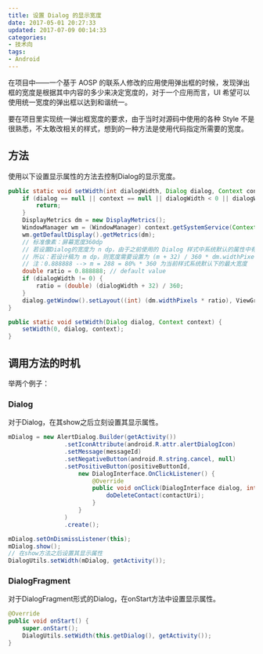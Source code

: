 ```yaml
---
title: 设置 Dialog 的显示宽度
date: 2017-05-01 20:27:33
updated: 2017-07-09 00:14:33
categories:
- 技术向
tags:
- Android
---
```


在项目中——一个基于 AOSP 的联系人修改的应用使用弹出框的时候，发现弹出框的宽度是根据其中内容的多少来决定宽度的，对于一个应用而言，UI 希望可以使用统一宽度的弹出框以达到和谐统一。

要在项目里实现统一弹出框宽度的要求，由于当时对源码中使用的各种 Style 不是很熟悉，不太敢改相关的样式，想到的一种方法是使用代码指定所需要的宽度。

## 方法
使用以下设置显示属性的方法去控制Dialog的显示宽度。

<!--more-->

```java
public static void setWidth(int dialogWidth, Dialog dialog, Context context) {
    if (dialog == null || context == null || dialogWidth < 0 || dialogWidth > 360) {
        return;
    }
    DisplayMetrics dm = new DisplayMetrics();
    WindowManager wm = (WindowManager) context.getSystemService(Context.WINDOW_SERVICE);
    wm.getDefaultDisplay().getMetrics(dm);
    // 标准像素：屏幕宽度360dp
    // 若设置Dialog的宽度为 n dp，由于之前使用的 Dialog 样式中系统默认的属性中有个16dp的Padding ，所以实际显示为 (n - 32)dp
    // 所以：若设计稿为 m dp，则宽度需要设置为 (m + 32) / 360 * dm.widthPixels
    // 注：0.888888 --> m = 288 = 80% * 360 为当前样式系统默认下的最大宽度
    double ratio = 0.888888; // default value
    if (dialogWidth != 0) {
        ratio = (double) (dialogWidth + 32) / 360;
    }
    dialog.getWindow().setLayout((int) (dm.widthPixels * ratio), ViewGroup.LayoutParams.WRAP_CONTENT);
}

public static void setWidth(Dialog dialog, Context context) {
    setWidth(0, dialog, context);
}
```
## 调用方法的时机
举两个例子：
### Dialog
对于Dialog，在其show之后立刻设置其显示属性。
```java
mDialog = new AlertDialog.Builder(getActivity())
                .setIconAttribute(android.R.attr.alertDialogIcon)
                .setMessage(messageId)
                .setNegativeButton(android.R.string.cancel, null)
                .setPositiveButton(positiveButtonId,
                    new DialogInterface.OnClickListener() {
                        @Override
                        public void onClick(DialogInterface dialog, int whichButton) {
                            doDeleteContact(contactUri);
                        }
                    }
                )
                .create();

mDialog.setOnDismissListener(this);
mDialog.show();
// 在show方法之后设置其显示属性
DialogUtils.setWidth(mDialog, getActivity());
```

### DialogFragment
对于DialogFragment形式的Dialog，在onStart方法中设置显示属性。
```java
@Override
public void onStart() {
    super.onStart();
    DialogUtils.setWidth(this.getDialog(), getActivity());
}
```
